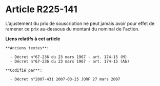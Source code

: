 # Article R225-141

L'ajustement du prix de souscription ne peut jamais avoir pour effet de ramener ce prix au-dessous du montant du nominal de
l'action.

**Liens relatifs à cet article**

	**Anciens textes**:

	  - Décret n°67-236 du 23 mars 1967 - art. 174-15 (M)
	  - Décret n°67-236 du 23 mars 1967 - art. 174-15 (Ab)

	**Codifié par**:

	  - Décret n°2007-431 2007-03-25 JORF 27 mars 2007
